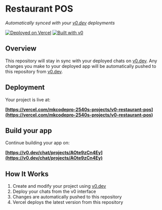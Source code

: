 # Restaurant POS

*Automatically synced with your [v0.dev](https://v0.dev) deployments*

[![Deployed on Vercel](https://img.shields.io/badge/Deployed%20on-Vercel-black?style=for-the-badge&logo=vercel)](https://vercel.com/mkcodepro-2540s-projects/v0-restaurant-pos)
[![Built with v0](https://img.shields.io/badge/Built%20with-v0.dev-black?style=for-the-badge)](https://v0.dev/chat/projects/AOte9zCn4Ey)

## Overview

This repository will stay in sync with your deployed chats on [v0.dev](https://v0.dev).
Any changes you make to your deployed app will be automatically pushed to this repository from [v0.dev](https://v0.dev).

## Deployment

Your project is live at:

**[https://vercel.com/mkcodepro-2540s-projects/v0-restaurant-pos](https://vercel.com/mkcodepro-2540s-projects/v0-restaurant-pos)**

## Build your app

Continue building your app on:

**[https://v0.dev/chat/projects/AOte9zCn4Ey](https://v0.dev/chat/projects/AOte9zCn4Ey)**

## How It Works

1. Create and modify your project using [v0.dev](https://v0.dev)
2. Deploy your chats from the v0 interface
3. Changes are automatically pushed to this repository
4. Vercel deploys the latest version from this repository